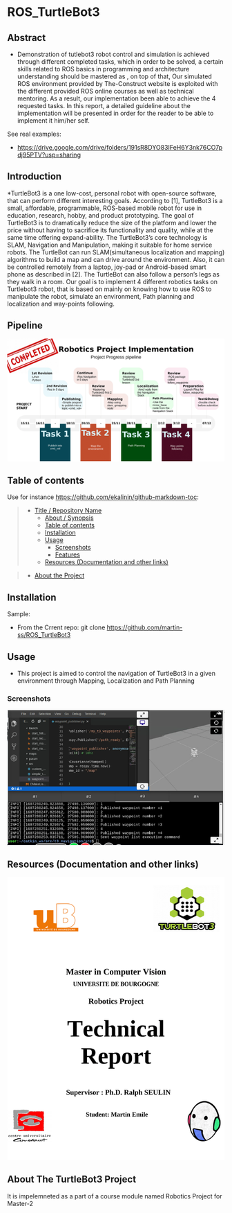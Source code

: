 # ROS_TurtleBot3

## Abstract

* Demonstration of tutlebot3 robot control and simulation is achieved through
  different completed tasks, which in order to be solved, a certain skills related
  to ROS basics in programming and architecture understanding should be
  mastered as , on top of that, Our simulated ROS
  environment provided by The-Construct website is exploited with the
  different provided ROS online courses as well as technical mentoring. As a
  result, our implementation been able to achieve the 4 requested tasks. In this
  report, a detailed guideline about the implementation will be presented in
  order for the reader to be able to implement it him/her self.


See real examples:

* <https://drive.google.com/drive/folders/191sR8DYO83IFeH6Y3nk76CO7pdj95PTV?usp=sharing>

## Introduction

*TurtleBot3 is a one low-cost, personal robot with open-source software, that can
  perform different interesting goals. According to [1], TurtleBot3 is a small,
  affordable, programmable, ROS-based mobile robot for use in education, research,
  hobby, and product prototyping. The goal of TurtleBot3 is to dramatically reduce
  the size of the platform and lower the price without having to sacrifice its
  functionality and quality, while at the same time offering expand-ability. The
  TurtleBot3’s core technology is SLAM, Navigation and Manipulation, making it
  suitable for home service robots. The TurtleBot can run SLAM(simultaneous
  localization and mapping) algorithms to build a map and can drive around the
  environment. Also, it can be controlled remotely from a laptop, joy-pad or
  Android-based smart phone as described in [2]. The TurtleBot can also follow a
  person’s legs as they walk in a room. Our goal is to implement 4 different robotics
  tasks on Turtlebot3 robot, that is based on mainly on knowing how to use ROS to
  manipulate the robot, simulate an environment, Path planning and localization and
  way-points following.
  
  
## Pipeline
![alt text](https://github.com/martin-ss/ROS_TurtleBot3/blob/main/Report/FINAL%20REPORT_MARTIN%20EMILE-04.png?raw=true)

## Table of contents

Use for instance <https://github.com/ekalinin/github-markdown-toc>:

> * [Title / Repository Name](#title--repository-name)
>   * [About / Synopsis](#about--synopsis)
>   * [Table of contents](#table-of-contents)
>   * [Installation](#installation)
>   * [Usage](#usage)
>     * [Screenshots](#screenshots)
>     * [Features](#features)
>   * [Resources (Documentation and other links)](#resources-documentation-and-other-links)

>   * [About the Project](#)

## Installation

Sample:

* From the Crrent repo: git clone  https://github.com/martin-ss/ROS_TurtleBot3


## Usage

* This project is aimed to control the navigation of TurtleBot3 in a given environment through Mapping, Localization and Path Planning

### Screenshots

![alt text](https://github.com/martin-ss/ROS_TurtleBot3/blob/main/ros2.png?raw=true)

## Resources (Documentation and other links)
![alt text](https://github.com/martin-ss/ROS_TurtleBot3/blob/main/Report/FINAL%20REPORT_MARTIN%20EMILE-01.png?raw=true)
## About The TurtleBot3 Project
It is impelemneted as a part of a course module named Robotics Project for Master-2 
